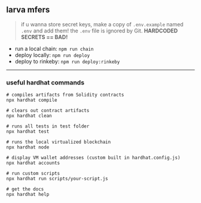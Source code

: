 ## larva mfers

> if u wanna store secret keys, make a copy of `.env.example` named `.env` and add them! the `.env` file is ignored by Git. **HARDCODED SECRETS == BAD!**

- run a local chain: `npm run chain`
- deploy locally: `npm run deploy`
- deploy to rinkeby: `npm run deploy:rinkeby`

---
### useful hardhat commands
```shell
# compiles artifacts from Solidity contracts
npx hardhat compile

# clears out contract artifacts
npx hardhat clean

# runs all tests in test folder
npx hardhat test

# runs the local virtualized blockchain
npx hardhat node

# display VM wallet addresses (custom built in hardhat.config.js)
npx hardhat accounts

# run custom scripts
npx hardhat run scripts/your-script.js

# get the docs
npx hardhat help
```
